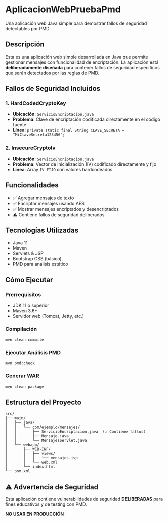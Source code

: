 # AplicacionWebPruebaPmd

Una aplicación web Java simple para demostrar fallos de seguridad detectables por PMD.

## Descripción
Esta es una aplicación web simple desarrollada en Java que permite gestionar mensajes con funcionalidad de encriptación. La aplicación está **deliberadamente diseñada** para contener fallos de seguridad específicos que serán detectados por las reglas de PMD.

## Fallos de Seguridad Incluidos

### 1. HardCodedCryptoKey
- **Ubicación**: `ServicioEncriptacion.java`
- **Problema**: Clave de encriptación codificada directamente en el código fuente
- **Línea**: `private static final String CLAVE_SECRETA = "MiClaveSecreta123456";`

### 2. InsecureCryptoIv
- **Ubicación**: `ServicioEncriptacion.java`
- **Problema**: Vector de inicialización (IV) codificado directamente y fijo
- **Línea**: Array `IV_FIJO` con valores hardcodeados

## Funcionalidades
- ✅ Agregar mensajes de texto
- ✅ Encriptar mensajes usando AES
- ✅ Mostrar mensajes encriptados y desencriptados
- ⚠️ Contiene fallos de seguridad deliberados

## Tecnologías Utilizadas
- Java 11
- Maven
- Servlets & JSP
- Bootstrap CSS (básico)
- PMD para análisis estático

## Cómo Ejecutar

### Prerrequisitos
- JDK 11 o superior
- Maven 3.6+
- Servidor web (Tomcat, Jetty, etc.)

### Compilación
```bash
mvn clean compile
```

### Ejecutar Análisis PMD
```bash
mvn pmd:check
```

### Generar WAR
```bash
mvn clean package
```

## Estructura del Proyecto
```
src/
├── main/
│   ├── java/
│   │   └── com/ejemplo/mensajes/
│   │       ├── ServicioEncriptacion.java  (⚠️ Contiene fallos)
│   │       ├── Mensaje.java
│   │       └── MensajesServlet.java
│   └── webapp/
│       ├── WEB-INF/
│       │   ├── views/
│       │   │   └── mensajes.jsp
│       │   └── web.xml
│       └── index.html
└── pom.xml
```

## ⚠️ Advertencia de Seguridad
Esta aplicación contiene vulnerabilidades de seguridad **DELIBERADAS** para fines educativos y de testing con PMD. 

**NO USAR EN PRODUCCIÓN**
